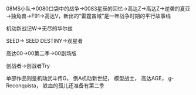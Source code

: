 08MS小队→0080口袋中的战争→0083星辰的回忆→高达Z→高达Z→逆袭的夏亚→独角兽→F91→高达V，新出的“雷霆宙域”是一年战争时期的平行故事线

机动新战记W→无尽的华尔兹

SEED→ SEED DESTINY→观星者

高达00→00第二季→00剧场版

创战者→创战者Try


单部作品则是机动武斗传G，
倒A机动新世纪，
模型战士，
高达AGE，
g- Reconquista，
铁血的孤儿还准备有第二季

